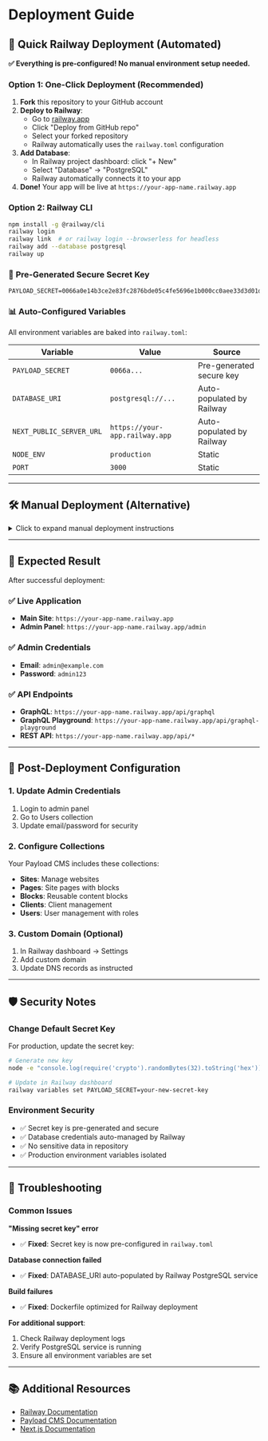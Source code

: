 # Deployment Guide

## 🚀 Quick Railway Deployment (Automated)

**✅ Everything is pre-configured! No manual environment setup needed.**

### **Option 1: One-Click Deployment (Recommended)**

1. **Fork** this repository to your GitHub account
2. **Deploy to Railway**:
   - Go to [railway.app](https://railway.app)
   - Click "Deploy from GitHub repo"
   - Select your forked repository
   - Railway automatically uses the `railway.toml` configuration
3. **Add Database**:
   - In Railway project dashboard: click "+ New"
   - Select "Database" → "PostgreSQL"
   - Railway automatically connects it to your app
4. **Done!** Your app will be live at `https://your-app-name.railway.app`

### **Option 2: Railway CLI**
```bash
npm install -g @railway/cli
railway login
railway link  # or railway login --browserless for headless
railway add --database postgresql
railway up
```

### 🔐 **Pre-Generated Secure Secret Key**
```
PAYLOAD_SECRET=0066a0e14b3ce2e83fc2876bde05c4fe5696e1b000cc0aee33d3d01db34da5a5
```

### 📊 **Auto-Configured Variables**
All environment variables are baked into `railway.toml`:

| Variable | Value | Source |
|----------|--------|---------|
| `PAYLOAD_SECRET` | `0066a...` | Pre-generated secure key |
| `DATABASE_URI` | `postgresql://...` | Auto-populated by Railway |
| `NEXT_PUBLIC_SERVER_URL` | `https://your-app.railway.app` | Auto-populated by Railway |
| `NODE_ENV` | `production` | Static |
| `PORT` | `3000` | Static |

---

## 🛠️ Manual Deployment (Alternative)

<details>
<summary>Click to expand manual deployment instructions</summary>

### Prerequisites
- Node.js 20+ installed
- PostgreSQL database
- Railway account

### Local Development Setup

1. **Clone the repository**
   ```bash
   git clone <your-repo-url>
   cd Mgmt/cms
   ```

2. **Install dependencies**
   ```bash
   npm install
   ```

3. **Set up environment variables**
   ```bash
   cp railway.env.example .env
   # Edit .env with your values
   ```

4. **Start local development**
   ```bash
   npm run dev
   ```

### Environment Variables (Manual Setup)

```bash
# Core Configuration
PAYLOAD_SECRET=your-secret-key-here
NODE_ENV=production

# Database
DATABASE_URI=postgresql://username:password@host:port/database

# Server
NEXT_PUBLIC_SERVER_URL=https://your-domain.com
PORT=3000
HOSTNAME=0.0.0.0

# Optional
NEXT_TELEMETRY_DISABLED=1
```

### Manual Railway Deployment

1. **Create Railway project**
   ```bash
   railway login
   railway init
   ```

2. **Add PostgreSQL database**
   ```bash
   railway add postgresql
   ```

3. **Set environment variables**
   ```bash
   railway variables set PAYLOAD_SECRET=your-secret-key
   railway variables set NODE_ENV=production
   # Railway auto-sets DATABASE_URI and PUBLIC_URL
   ```

4. **Deploy**
   ```bash
   railway up
   ```

</details>

---

## 🎯 **Expected Result**

After successful deployment:

### **✅ Live Application**
- **Main Site**: `https://your-app-name.railway.app`
- **Admin Panel**: `https://your-app-name.railway.app/admin`

### **✅ Admin Credentials**
- **Email**: `admin@example.com`
- **Password**: `admin123`

### **✅ API Endpoints**
- **GraphQL**: `https://your-app-name.railway.app/api/graphql`
- **GraphQL Playground**: `https://your-app-name.railway.app/api/graphql-playground`
- **REST API**: `https://your-app-name.railway.app/api/*`

---

## 🔧 **Post-Deployment Configuration**

### **1. Update Admin Credentials**
1. Login to admin panel
2. Go to Users collection
3. Update email/password for security

### **2. Configure Collections**
Your Payload CMS includes these collections:
- **Sites**: Manage websites
- **Pages**: Site pages with blocks
- **Blocks**: Reusable content blocks
- **Clients**: Client management
- **Users**: User management with roles

### **3. Custom Domain (Optional)**
1. In Railway dashboard → Settings
2. Add custom domain
3. Update DNS records as instructed

---

## 🛡️ **Security Notes**

### **Change Default Secret Key**
For production, update the secret key:
```bash
# Generate new key
node -e "console.log(require('crypto').randomBytes(32).toString('hex'))"

# Update in Railway dashboard
railway variables set PAYLOAD_SECRET=your-new-secret-key
```

### **Environment Security**
- ✅ Secret key is pre-generated and secure
- ✅ Database credentials auto-managed by Railway
- ✅ No sensitive data in repository
- ✅ Production environment variables isolated

---

## 🐛 **Troubleshooting**

### **Common Issues**

**"Missing secret key" error**
- ✅ **Fixed**: Secret key is now pre-configured in `railway.toml`

**Database connection failed**
- ✅ **Fixed**: DATABASE_URI auto-populated by Railway PostgreSQL service

**Build failures**
- ✅ **Fixed**: Dockerfile optimized for Railway deployment

**For additional support**:
1. Check Railway deployment logs
2. Verify PostgreSQL service is running
3. Ensure all environment variables are set

---

## 📚 **Additional Resources**

- [Railway Documentation](https://docs.railway.app/)
- [Payload CMS Documentation](https://payloadcms.com/docs)
- [Next.js Documentation](https://nextjs.org/docs) 